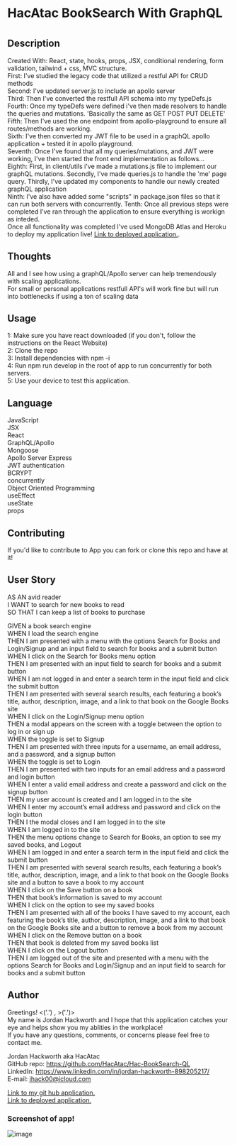 <h1>HacAtac BookSearch With GraphQL<h1>

<h2>Description</h2>
  <p>Created With: React, state, hooks, props, JSX, conditional rendering, form validation, tailwind + css, MVC structure. </br>
 First: I've studied the legacy code that utilized a restful API for CRUD methods</br> 
 Second: I've updated server.js to include an apollo server </br> 
 Third: Then I've converted the restfull API schema into my typeDefs.js</br>
 Fourth: Once my typeDefs were defined i've then made resolvers to handle the queries and mutations. 'Basically the same as GET POST PUT DELETE'</br>
 Fifth: Then I've used the one endpoint from apollo-playground to ensure all routes/methods are working. </br>
 Sixth: I've then converted my JWT file to be used in a graphQL apollo application + tested it in apollo playground.</br>
 Seventh: Once I've found that all my queries/mutations, and JWT were working, I've then started the front end implementation as follows... </br>
 Eighth: First, in client/utils i've made a mutations.js file to implement our graphQL mutations. Secondly, I've made queries.js to handle the 'me' page query. Thirdly, I've updated my components to handle our newly created graphQL application </br>
 Ninth: I've also have added some "scripts" in package.json files so that it can run both servers with concurrently.
 Tenth: Once all previous steps were completed I've ran through the application to ensure everything is workign as inteded. </br>
 Once all functionality was completed I've used MongoDB Atlas and Heroku to deploy my application live! <a href ="https://hac-booksearchql.herokuapp.com/" target="_blank">Link to deployed application.</a>. </br>

 </p>

## Thoughts

All and I see how using a graphQL/Apollo server can help tremendously with scaling applications. </br>
For small or personal applications restfull API's will work fine but will run into bottlenecks if using a ton of scaling data </br>

## Usage

1: Make sure you have react downloaded (if you don't, follow the instructions on the React Website)</br>
2: Clone the repo </br>
3: Install dependencies with npm -i </br>
4: Run npm run develop in the root of app to run concurrently for both servers. </br>
5: Use your device to test this application. </br>

## Language

JavaScript </br>
JSX </br>
React </br>
GraphQL/Apollo </br>
Mongoose </br>
Apollo Server Express </br>
JWT authentication </br>
BCRYPT </br>
concurrently </br>
Object Oriented Programming </br>
useEffect </br>
useState </br>
props</br>

## Contributing

If you'd like to contribute to App you can fork or clone this repo and have at it! </br>

## User Story

AS AN avid reader </br>
I WANT to search for new books to read </br>
SO THAT I can keep a list of books to purchase </br>

GIVEN a book search engine </br>
WHEN I load the search engine </br>
THEN I am presented with a menu with the options Search for Books and Login/Signup and an input field to search for books and a submit button </br>
WHEN I click on the Search for Books menu option </br>
THEN I am presented with an input field to search for books and a submit button </br>
WHEN I am not logged in and enter a search term in the input field and click the submit button </br>
THEN I am presented with several search results, each featuring a book’s title, author, description, image, and a link to that book on the Google Books site</br>
WHEN I click on the Login/Signup menu option</br>
THEN a modal appears on the screen with a toggle between the option to log in or sign up
</br>
WHEN the toggle is set to Signup
</br>
THEN I am presented with three inputs for a username, an email address, and a password, and a signup button
</br>
WHEN the toggle is set to Login
</br>
THEN I am presented with two inputs for an email address and a password and login button
</br>
WHEN I enter a valid email address and create a password and click on the signup button
</br>
THEN my user account is created and I am logged in to the site
</br>
WHEN I enter my account’s email address and password and click on the login button
</br>
THEN I the modal closes and I am logged in to the site
</br>
WHEN I am logged in to the site
</br>
THEN the menu options change to Search for Books, an option to see my saved books, and Logout
</br>
WHEN I am logged in and enter a search term in the input field and click the submit button
</br>
THEN I am presented with several search results, each featuring a book’s title, author, description, image, and a link to that book on the Google Books site and a button to save a book to my account
</br>
WHEN I click on the Save button on a book
</br>
THEN that book’s information is saved to my account
</br>
WHEN I click on the option to see my saved books </br>
THEN I am presented with all of the books I have saved to my account, each featuring the book’s title, author, description, image, and a link to that book on the Google Books site and a button to remove a book from my account </br>
WHEN I click on the Remove button on a book </br>
THEN that book is deleted from my saved books list</br>
WHEN I click on the Logout button</br>
THEN I am logged out of the site and presented with a menu with the options Search for Books and Login/Signup and an input field to search for books and a submit button </br>

## Author

Greetings! <('.') , >('.')> </br>
My name is Jordan Hackworth and I hope that this application catches your eye and helps show you my ablities in the workplace! </br>
If you have any questions, comments, or concerns please feel free to contact me. </br>

Jordan Hackworth aka HacAtac </br>
GitHub repo: https://github.com/HacAtac/Hac-BookSearch-QL </br>
LinkedIn: https://www.linkedin.com/in/jordan-hackworth-898205217/ </br>
E-mail: jhack00@icloud.com </br>

<a href ="https://github.com/HacAtac/Hac-BookSearch-QL" target="_blank">Link to my git hub application.</a></br>
<a href ="https://hac-booksearchql.herokuapp.com/" target="_blank">Link to deployed application.</a>

<h3>Screenshot of app!</h3>

![image](https://user-images.githubusercontent.com/87215152/148424949-87e1652e-ae8e-4ab7-959c-df719f3a0b91.png)
